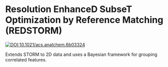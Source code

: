 # Resolution EnhanceD SubseT Optimization by Reference Matching (REDSTORM)

[![DOI:10.1021/acs.analchem.6b03324](http://img.shields.io/badge/DOI-10.1021/acs.analchem.6b03324-FDC82F.svg)](https://doi.org/10.1021/acs.analchem.6b03324)

Extends STORM to 2D data and uses a Bayesian framework for grouping correlated features.
